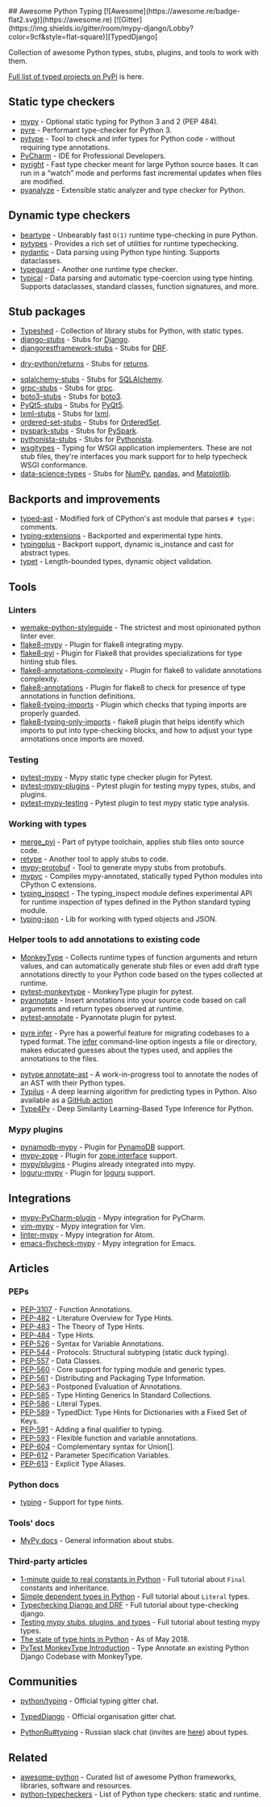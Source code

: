<div class="github-widget" data-repo="typeddjango/awesome-python-typing"></div>
<script async src="https://pagead2.googlesyndication.com/pagead/js/adsbygoogle.js"></script><ins class="adsbygoogle" style="display:block" data-ad-client="ca-pub-6890694312814945" data-ad-slot="5473692530" data-ad-format="auto"  data-full-width-responsive="true"></ins><script>(adsbygoogle = window.adsbygoogle || []).push({});</script>
## Awesome Python Typing [![Awesome](https://awesome.re/badge-flat2.svg)](https://awesome.re) [![Gitter](https://img.shields.io/gitter/room/mypy-django/Lobby?color=9cf&style=flat-square)][TypedDjango]

Collection of awesome Python types, stubs, plugins, and tools to work with them.




[Full list of typed projects on PyPi](https://pypi.org/search/?q=&o=&c=Typing+%3A%3A+Typed) is here.


## Static type checkers

- [mypy](https://github.com/python/mypy) - Optional static typing for Python 3 and 2 (PEP 484).
- [pyre](https://pyre-check.org/) - Performant type-checker for Python 3.
- [pytype](https://github.com/google/pytype) - Tool to check and infer types for Python code - without requiring type annotations.
- [PyCharm](https://www.jetbrains.com/pycharm/) - IDE for Professional Developers.
- [pyright](https://github.com/Microsoft/pyright) - Fast type checker meant for large Python source bases. It can run in a “watch” mode and performs fast incremental updates when files are modified.
- [pyanalyze](https://github.com/quora/pyanalyze) - Extensible static analyzer and type checker for Python.

## Dynamic type checkers

- [beartype](https://github.com/beartype/beartype) - Unbearably fast `O(1)` runtime type-checking in pure Python.
- [pytypes](https://github.com/Stewori/pytypes) - Provides a rich set of utilities for runtime typechecking.
- [pydantic](https://github.com/samuelcolvin/pydantic) - Data parsing using Python type hinting. Supports dataclasses.
- [typeguard](https://github.com/agronholm/typeguard) - Another one runtime type checker.
- [typical](https://github.com/seandstewart/typical/) - Data parsing and automatic type-coercion using type hinting. Supports dataclasses, standard classes, function signatures, and more.

## Stub packages

- [Typeshed](https://github.com/python/typeshed) - Collection of library stubs for Python, with static types.
- [django-stubs](https://github.com/typeddjango/django-stubs) - Stubs for [Django](https://github.com/django/django).
- [djangorestframework-stubs](https://github.com/typeddjango/djangorestframework-stubs) - Stubs for [DRF](https://github.com/encode/django-rest-framework).
<!--lint disable double-link-->
- [dry-python/returns](https://github.com/dry-python/returns) - Stubs for [returns](https://github.com/dry-python/returns).
<!--lint enable double-link-->
- [sqlalchemy-stubs](https://github.com/dropbox/sqlalchemy-stubs) - Stubs for [SQLAlchemy](https://github.com/sqlalchemy/sqlalchemy).
- [grpc-stubs](https://github.com/shabbyrobe/grpc-stubs) - Stubs for [grpc](https://github.com/grpc/grpc).
- [boto3-stubs](https://github.com/vemel/mypy_boto3_builder) - Stubs for [boto3](https://github.com/boto/boto3).
- [PyQt5-stubs](https://github.com/stlehmann/PyQt5-stubs) - Stubs for [PyQt5](https://www.riverbankcomputing.com/software/pyqt/intro).
- [lxml-stubs](https://github.com/lxml/lxml-stubs) - Stubs for [lxml](https://lxml.de).
- [ordered-set-stubs](https://github.com/rominf/ordered-set-stubs) - Stubs for [OrderedSet](https://github.com/LuminosoInsight/ordered-set).
- [pyspark-stubs](https://github.com/zero323/pyspark-stubs) - Stubs for [PySpark](https://spark.apache.org/docs/latest/api/python/index.html).
- [pythonista-stubs](https://github.com/hbmartin/pythonista-stubs) - Stubs for [Pythonista](http://omz-software.com/pythonista/docs/ios/).
- [wsgitypes](https://github.com/shabbyrobe/wsgitypes) - Typing for WSGI application implementers. These are not stub files, they're interfaces you mark support for to help typecheck WSGI conformance.
- [data-science-types](https://github.com/predictive-analytics-lab/data-science-types) - Stubs for [NumPy], [pandas](https://github.com/pandas-dev/pandas), and [Matplotlib](https://github.com/matplotlib/matplotlib).

## Backports and improvements

- [typed-ast](https://github.com/python/typed_ast) - Modified fork of CPython's ast module that parses `# type:` comments.
- [typing-extensions](https://github.com/python/typing/tree/master/typing_extensions) - Backported and experimental type hints.
- [typingplus](https://github.com/contains-io/typingplus/) - Backport support, dynamic is_instance and cast for abstract types.
- [typet](https://github.com/contains-io/typet) - Length-bounded types, dynamic object validation.

## Tools

### Linters

- [wemake-python-styleguide](https://github.com/wemake-services/wemake-python-styleguide) - The strictest and most opinionated python linter ever.
- [flake8-mypy](https://github.com/ambv/flake8-mypy) - Plugin for flake8 integrating mypy.
- [flake8-pyi](https://github.com/ambv/flake8-pyi) - Plugin for Flake8 that provides specializations for type hinting stub files.
- [flake8-annotations-complexity](https://github.com/best-doctor/flake8-annotations-complexity) - Plugin for flake8 to validate annotations complexity.
- [flake8-annotations](https://github.com/sco1/flake8-annotations) - Plugin for flake8 to check for presence of type annotations in function definitions.
- [flake8-typing-imports](https://github.com/asottile/flake8-typing-imports) - Plugin which checks that typing imports are properly guarded.
- [flake8-typing-only-imports](https://github.com/sondrelg/flake8-typing-only-imports) - flake8 plugin that helps identify which imports to put into type-checking blocks, and how to adjust your type annotations once imports are moved.

### Testing

- [pytest-mypy](https://github.com/dbader/pytest-mypy) - Mypy static type checker plugin for Pytest.
- [pytest-mypy-plugins](https://github.com/typeddjango/pytest-mypy-plugins) - Pytest plugin for testing mypy types, stubs, and plugins.
- [pytest-mypy-testing](https://github.com/davidfritzsche/pytest-mypy-testing) - Pytest plugin to test mypy static type analysis.

### Working with types

- [merge_pyi](https://github.com/google/pytype/tree/master/pytype/tools/merge_pyi) - Part of pytype toolchain, applies stub files onto source code.
- [retype](https://github.com/ambv/retype) - Another tool to apply stubs to code.
- [mypy-protobuf](https://github.com/dropbox/mypy-protobuf) - Tool to generate mypy stubs from protobufs.
- [mypyc](https://github.com/python/mypy/tree/master/mypyc) - Compiles mypy-annotated, statically typed Python modules into CPython C extensions.
- [typing_inspect](https://github.com/ilevkivskyi/typing_inspect) - The typing_inspect module defines experimental API for runtime inspection of types defined in the Python standard typing module.
- [typing-json](https://pypi.org/project/typing-json/) - Lib for working with typed objects and JSON.

### Helper tools to add annotations to existing code

- [MonkeyType](https://github.com/instagram/MonkeyType) - Collects runtime types of function arguments and return values, and can automatically generate stub files or even add draft type annotations directly to your Python code based on the types collected at runtime.
- [pytest-monkeytype](https://github.com/mariusvniekerk/pytest-monkeytype) - MonkeyType plugin for pytest.
- [pyannotate](https://github.com/dropbox/pyannotate) - Insert annotations into your source code based on call arguments and return types observed at runtime.
- [pytest-annotate](https://github.com/kensho-technologies/pytest-annotate) - Pyannotate plugin for pytest.
<!--lint disable double-link-->
- [pyre infer](https://github.com/facebook/pyre-check) - Pyre has a powerful feature for migrating codebases to a typed format. The [infer](https://pyre-check.org/docs/pysa-coverage/) command-line option ingests a file or directory, makes educated guesses about the types used, and applies the annotations to the files.
<!--lint enable double-link-->
- [pytype annotate-ast](https://github.com/google/pytype/tree/master/pytype/tools/annotate_ast) - A work-in-progress tool to annotate the nodes of an AST with their Python types.
- [Typilus](https://github.com/typilus/typilus) - A deep learning algorithm for predicting types in Python. Also available as a [GitHub action](https://github.com/typilus/typilus-action)
- [Type4Py](https://github.com/saltudelft/type4py) - Deep Similarity Learning-Based Type Inference for Python.


### Mypy plugins

- [pynamodb-mypy](https://github.com/pynamodb/pynamodb-mypy) - Plugin for [PynamoDB](https://github.com/pynamodb/PynamoDB) support.
- [mypy-zope](https://github.com/Shoobx/mypy-zope) - Plugin for [zope.interface](https://zopeinterface.readthedocs.io/en/latest/) support.
- [mypy/plugins](https://github.com/python/mypy/tree/master/mypy/plugins) - Plugins already integrated into mypy.
- [loguru-mypy](https://github.com/kornicameister/loguru-mypy) - Plugin for [loguru](https://github.com/Delgan/loguru) support.


## Integrations

- [mypy-PyCharm-plugin](https://github.com/dropbox/mypy-PyCharm-plugin) - Mypy integration for PyCharm.
- [vim-mypy](https://github.com/Integralist/vim-mypy) - Mypy integration for Vim.
- [linter-mypy](https://atom.io/packages/linter-mypy) - Mypy integration for Atom.
- [emacs-flycheck-mypy](https://github.com/lbolla/emacs-flycheck-mypy) - Mypy integration for Emacs.


## Articles

### PEPs

- [PEP-3107](https://www.python.org/dev/peps/pep-3107) - Function Annotations.
- [PEP-482](https://www.python.org/dev/peps/pep-0482/) - Literature Overview for Type Hints.
- [PEP-483](https://www.python.org/dev/peps/pep-0483/) - The Theory of Type Hints.
- [PEP-484](https://www.python.org/dev/peps/pep-0484/) - Type Hints.
- [PEP-526](https://www.python.org/dev/peps/pep-0526/) - Syntax for Variable Annotations.
- [PEP-544](https://www.python.org/dev/peps/pep-0544/) - Protocols: Structural subtyping (static duck typing).
- [PEP-557](https://www.python.org/dev/peps/pep-0557/) - Data Classes.
- [PEP-560](https://www.python.org/dev/peps/pep-0560/) - Core support for typing module and generic types.
- [PEP-561](https://www.python.org/dev/peps/pep-0561/) - Distributing and Packaging Type Information.
- [PEP-563](https://www.python.org/dev/peps/pep-0563/) - Postponed Evaluation of Annotations.
- [PEP-585](https://www.python.org/dev/peps/pep-0585/) - Type Hinting Generics In Standard Collections.
- [PEP-586](https://www.python.org/dev/peps/pep-0586/) - Literal Types.
- [PEP-589](https://www.python.org/dev/peps/pep-0589/) - TypedDict: Type Hints for Dictionaries with a Fixed Set of Keys.
- [PEP-591](https://www.python.org/dev/peps/pep-0591/) - Adding a final qualifier to typing.
- [PEP-593](https://www.python.org/dev/peps/pep-0593/) - Flexible function and variable annotations.
- [PEP-604](https://www.python.org/dev/peps/pep-0604/) - Complementary syntax for Union[].
- [PEP-612](https://www.python.org/dev/peps/pep-0612/) - Parameter Specification Variables.
- [PEP-613](https://www.python.org/dev/peps/pep-0613/) - Explicit Type Aliases.


### Python docs

- [typing](https://docs.python.org/3/library/typing.html) - Support for type hints.

### Tools' docs

- [MyPy docs](https://mypy.readthedocs.io/en/latest/stubs.html) - General information about stubs.

### Third-party articles

- [1-minute guide to real constants in Python](https://sobolevn.me/2018/07/real-python-contants) - Full tutorial about `Final` constants and inheritance.
- [Simple dependent types in Python](https://sobolevn.me/2019/01/simple-dependent-types-in-python) - Full tutorial about `Literal` types.
- [Typechecking Django and DRF](https://sobolevn.me/2019/08/typechecking-django-and-drf) - Full tutorial about type-checking django.
- [Testing mypy stubs, plugins, and types](https://sobolevn.me/2019/08/testing-mypy-types) - Full tutorial about testing mypy types.
- [The state of type hints in Python](https://bernat.tech/posts/the-state-of-type-hints-in-python/) - As of May 2018.
- [PyTest MonkeyType Introduction](https://dev.to/ldrscke/type-annotate-an-existing-python-django-codebase-with-monkeytype-254i) - Type Annotate an existing Python Django Codebase with MonkeyType.

## Communities

- [python/typing](https://gitter.im/python/typing) - Official typing gitter chat.
<!--lint disable awesome-list-item-->
- [TypedDjango] - Official organisation gitter chat.
<!--lint enable awesome-list-item-->
- [PythonRu#typing](https://python-ru.slack.com) - Russian slack chat (invites are [here](https://slack.python.ru/)) about types.


## Related

- [awesome-python](https://github.com/vinta/awesome-python) - Curated list of awesome Python frameworks, libraries, software and resources.
- [python-typecheckers](https://github.com/ethanhs/python-typecheckers) - List of Python type checkers: static and runtime.


[typeddjango]: https://gitter.im/mypy-django/Lobby
[numpy]: http://github.com/numpy/numpy